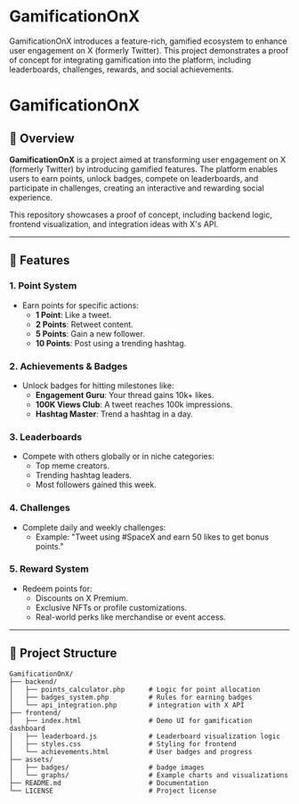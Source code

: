 # GamificationOnX
GamificationOnX introduces a feature-rich, gamified ecosystem to enhance user engagement on X (formerly Twitter). This project demonstrates a proof of concept for integrating gamification into the platform, including leaderboards, challenges, rewards, and social achievements.


# GamificationOnX

## 🎯 **Overview**
**GamificationOnX** is a project aimed at transforming user engagement on X (formerly Twitter) by introducing gamified features. The platform enables users to earn points, unlock badges, compete on leaderboards, and participate in challenges, creating an interactive and rewarding social experience.

This repository showcases a proof of concept, including backend logic, frontend visualization, and integration ideas with X's API.

---

## 🚀 **Features**
### 1. **Point System**
   - Earn points for specific actions:
     - **1 Point**: Like a tweet.
     - **2 Points**: Retweet content.
     - **5 Points**: Gain a new follower.
     - **10 Points**: Post using a trending hashtag.

### 2. **Achievements & Badges**
   - Unlock badges for hitting milestones like:
     - **Engagement Guru**: Your thread gains 10k+ likes.
     - **100K Views Club**: A tweet reaches 100k impressions.
     - **Hashtag Master**: Trend a hashtag in a day.

### 3. **Leaderboards**
   - Compete with others globally or in niche categories:
     - Top meme creators.
     - Trending hashtag leaders.
     - Most followers gained this week.

### 4. **Challenges**
   - Complete daily and weekly challenges:
     - Example: "Tweet using #SpaceX and earn 50 likes to get bonus points."

### 5. **Reward System**
   - Redeem points for:
     - Discounts on X Premium.
     - Exclusive NFTs or profile customizations.
     - Real-world perks like merchandise or event access.

---

## 📂 **Project Structure**
```plaintext
GamificationOnX/
├── backend/
│   ├── points_calculator.php      # Logic for point allocation
│   ├── badges_system.php          # Rules for earning badges
│   └── api_integration.php        # integration with X API
├── frontend/
│   ├── index.html                 # Demo UI for gamification dashboard
│   ├── leaderboard.js             # Leaderboard visualization logic
│   ├── styles.css                 # Styling for frontend
│   └── achievements.html          # User badges and progress
├── assets/
│   ├── badges/                    # badge images
│   └── graphs/                    # Example charts and visualizations
├── README.md                      # Documentation
└── LICENSE                        # Project license

